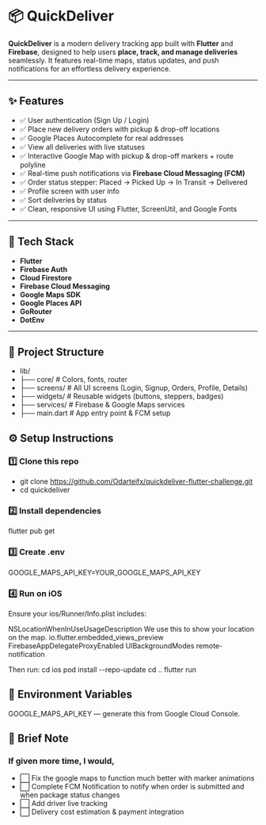 # 📦 QuickDeliver

**QuickDeliver** is a modern delivery tracking app built with **Flutter** and **Firebase**, designed to help users **place, track, and manage deliveries** seamlessly. It features real-time maps, status updates, and push notifications for an effortless delivery experience.

---

## ✨ Features

- ✅ User authentication (Sign Up / Login)
- ✅ Place new delivery orders with pickup & drop-off locations
- ✅ Google Places Autocomplete for real addresses
- ✅ View all deliveries with live statuses
- ✅ Interactive Google Map with pickup & drop-off markers + route polyline
- ✅ Real-time push notifications via **Firebase Cloud Messaging (FCM)**
- ✅ Order status stepper: Placed → Picked Up → In Transit → Delivered
- ✅ Profile screen with user info
- ✅ Sort deliveries by status
- ✅ Clean, responsive UI using Flutter, ScreenUtil, and Google Fonts

---

## 🚀 Tech Stack

- **Flutter**
- **Firebase Auth**
- **Cloud Firestore**
- **Firebase Cloud Messaging**
- **Google Maps SDK**
- **Google Places API**
- **GoRouter**
- **DotEnv**

---

## 📂 Project Structure

- lib/
- ├── core/         # Colors, fonts, router
- ├── screens/      # All UI screens (Login, Signup, Orders, Profile, Details)
- ├── widgets/      # Reusable widgets (buttons, steppers, badges)
- ├── services/     # Firebase & Google Maps services
- ├── main.dart     # App entry point & FCM setup

## ⚙️ Setup Instructions

### 1️⃣ Clone this repo
- git clone https://github.com/Odarteifx/quickdeliver-flutter-challenge.git
- cd quickdeliver

### 2️⃣ Install dependencies
flutter pub get

### 3️⃣ Create .env
GOOGLE_MAPS_API_KEY=YOUR_GOOGLE_MAPS_API_KEY


### 4️⃣ Run on iOS
Ensure your ios/Runner/Info.plist includes:

<key>NSLocationWhenInUseUsageDescription</key>
<string>We use this to show your location on the map.</string>
<key>io.flutter.embedded_views_preview</key>
<true/>
<key>FirebaseAppDelegateProxyEnabled</key>
<false/>
<key>UIBackgroundModes</key>
<array>
  <string>remote-notification</string>
</array>

Then run:
cd ios
pod install --repo-update
cd ..
flutter run


## 🔑 Environment Variables
GOOGLE_MAPS_API_KEY — generate this from Google Cloud Console.

## 📝 Brief Note
### If given more time, I would,
- ⬜️ Fix the google maps to function much better with marker animations
- ⬜️ Complete FCM Notification to notify when order is submitted and when package status changes
- ⬜️ Add driver live tracking
- ⬜️ Delivery cost estimation & payment integration
